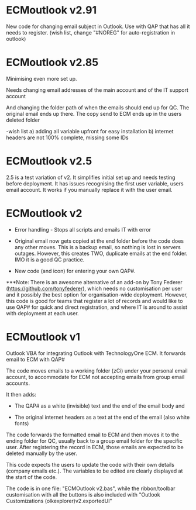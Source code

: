 # ECMoutlook v2.91 

New code for changing email subject in Outlook. Use with QAP that has all it needs to register. (wish list, change "#NOREG" for auto-registration in outlook)


# ECMoutlook v2.85 

Minimising even more set up. 

Needs changing email addresses of the main account and of the IT support account 

And changing the folder path of when the emails should end up for QC. The original email ends up there. The copy send to ECM ends up in the users deleted folder 

-wish list a) adding all variable upfront for easy installation b) internet headers are not 100% complete, missing some IDs 

  

# ECMoutlook v2.5 
2.5 is a test variation of v2. It simplifies initial set up and needs testing before deployment. It has issues recognising the first user variable, users email account. It works if you manually replace it with the user email. 

  

  

# ECMoutlook v2 

- Error handling - Stops all scripts and emails IT with error 

  

- Original email now gets copied at the end folder before the code does any other moves. This is a backup email, so nothing is lost in servers outages. However, this creates TWO, duplicate emails at the end folder. IMO it is a good QC practice. 

  

- New code (and icon) for entering your own QAP#.  

  

***Note: There is an awesome alternative of an add-on by Tony Federer (https://github.com/tonyfederer), which needs no customisation per user and it possibly the best option for organisation-wide deployment. However, this code is good for teams that register a lot of records and would like to use QAP# for quick and direct registration, and where IT is around to assist with deployment at each user. 

  

# ECMoutlook v1 

Outlook VBA for integrating Outlook with TechnologyOne ECM. It forwards email to ECM with QAP# 

  

The code moves emails to a working folder (zCi) under your personal email account, to accommodate for ECM not accepting emails from group email accounts. 

  

It then adds: 

- The QAP# as a white (invisible) text and the end of the email body and 

- The original internet headers as a text at the end of the email (also white fonts) 

  

The code forwards the formatted email to ECM and then moves it to the ending folder for QC, usually back to a group email folder for the specific user. After registering the record in ECM, those emails are expected to be deleted manually by the user. 

  

This code expects the users to update the code with their own details (company emails etc.). The variables to be edited are clearly displayed at the start of the code. 

  

The code is in one file: "ECMOutlook v2.bas", while the ribbon/toolbar customisation with all the buttons is also included with "Outlook Customizations (olkexplorer)v2.exportedUI" 

 
